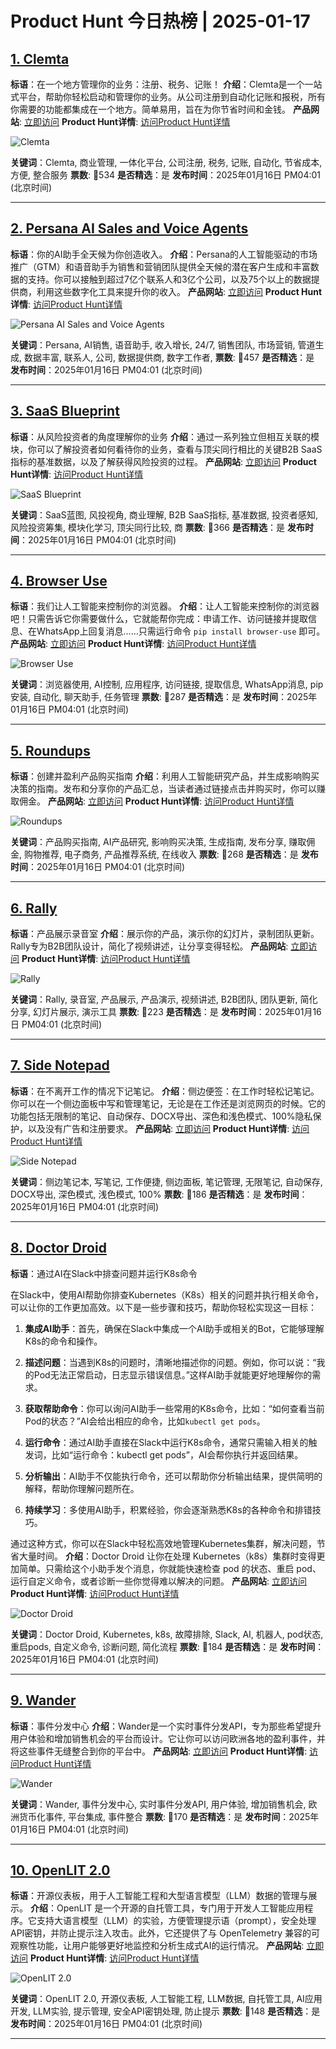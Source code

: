 # Product Hunt 今日热榜 | 2025-01-17

## [1. Clemta](https://www.producthunt.com/posts/clemta?utm_campaign=producthunt-api&utm_medium=api-v2&utm_source=Application%3A+phtrends+%28ID%3A+147529%29)
**标语**：在一个地方管理你的业务：注册、税务、记账！
**介绍**：Clemta是一个一站式平台，帮助你轻松启动和管理你的业务。从公司注册到自动化记账和报税，所有你需要的功能都集成在一个地方。简单易用，旨在为你节省时间和金钱。
**产品网站**: [立即访问](https://www.producthunt.com/r/7GE5KVRLYMAOZF?utm_campaign=producthunt-api&utm_medium=api-v2&utm_source=Application%3A+phtrends+%28ID%3A+147529%29)
**Product Hunt详情**: [访问Product Hunt详情](https://www.producthunt.com/posts/clemta?utm_campaign=producthunt-api&utm_medium=api-v2&utm_source=Application%3A+phtrends+%28ID%3A+147529%29)

![Clemta](https://ph-files.imgix.net/2cd04573-acbb-4701-a527-100f3aa81c8a.png?auto=format&fit=crop&frame=1&h=512&w=1024)

**关键词**：Clemta, 商业管理, 一体化平台, 公司注册, 税务, 记账, 自动化, 节省成本, 方便, 整合服务
**票数**: 🔺534
**是否精选**：是
**发布时间**：2025年01月16日 PM04:01 (北京时间)

---

## [2. Persana AI Sales and Voice Agents](https://www.producthunt.com/posts/persana-ai-sales-and-voice-agents?utm_campaign=producthunt-api&utm_medium=api-v2&utm_source=Application%3A+phtrends+%28ID%3A+147529%29)
**标语**：你的AI助手全天候为你创造收入。
**介绍**：Persana的人工智能驱动的市场推广（GTM）和语音助手为销售和营销团队提供全天候的潜在客户生成和丰富数据的支持。你可以接触到超过7亿个联系人和3亿个公司，以及75个以上的数据提供商，利用这些数字化工具来提升你的收入。
**产品网站**: [立即访问](https://www.producthunt.com/r/S2L4TEN6OM4DSM?utm_campaign=producthunt-api&utm_medium=api-v2&utm_source=Application%3A+phtrends+%28ID%3A+147529%29)
**Product Hunt详情**: [访问Product Hunt详情](https://www.producthunt.com/posts/persana-ai-sales-and-voice-agents?utm_campaign=producthunt-api&utm_medium=api-v2&utm_source=Application%3A+phtrends+%28ID%3A+147529%29)

![Persana AI Sales and Voice Agents](https://ph-files.imgix.net/acbb2233-f674-4d25-b678-400c2c563632.png?auto=format&fit=crop&frame=1&h=512&w=1024)

**关键词**：Persana, AI销售, 语音助手, 收入增长, 24/7, 销售团队, 市场营销, 管道生成, 数据丰富, 联系人, 公司, 数据提供商, 数字工作者,
**票数**: 🔺457
**是否精选**：是
**发布时间**：2025年01月16日 PM04:01 (北京时间)

---

## [3. SaaS Blueprint](https://www.producthunt.com/posts/saas-blueprint?utm_campaign=producthunt-api&utm_medium=api-v2&utm_source=Application%3A+phtrends+%28ID%3A+147529%29)
**标语**：从风险投资者的角度理解你的业务
**介绍**：通过一系列独立但相互关联的模块，你可以了解投资者如何看待你的业务，查看与顶尖同行相比的关键B2B SaaS指标的基准数据，以及了解获得风险投资的过程。
**产品网站**: [立即访问](https://www.producthunt.com/r/RWNOO7KVFPSBAQ?utm_campaign=producthunt-api&utm_medium=api-v2&utm_source=Application%3A+phtrends+%28ID%3A+147529%29)
**Product Hunt详情**: [访问Product Hunt详情](https://www.producthunt.com/posts/saas-blueprint?utm_campaign=producthunt-api&utm_medium=api-v2&utm_source=Application%3A+phtrends+%28ID%3A+147529%29)

![SaaS Blueprint](https://ph-files.imgix.net/1eea644d-9043-4dd6-b234-9b5896d59eb7.png?auto=format&fit=crop&frame=1&h=512&w=1024)

**关键词**：SaaS蓝图, 风投视角, 商业理解, B2B SaaS指标, 基准数据, 投资者感知, 风险投资筹集, 模块化学习, 顶尖同行比较, 商
**票数**: 🔺366
**是否精选**：是
**发布时间**：2025年01月16日 PM04:01 (北京时间)

---

## [4. Browser Use](https://www.producthunt.com/posts/browser-use?utm_campaign=producthunt-api&utm_medium=api-v2&utm_source=Application%3A+phtrends+%28ID%3A+147529%29)
**标语**：我们让人工智能来控制你的浏览器。
**介绍**：让人工智能来控制你的浏览器吧！只需告诉它你需要做什么，它就能帮你完成：申请工作、访问链接并提取信息、在WhatsApp上回复消息……只需运行命令 `pip install browser-use` 即可。
**产品网站**: [立即访问](https://www.producthunt.com/r/OFGXFUAHSUAFOO?utm_campaign=producthunt-api&utm_medium=api-v2&utm_source=Application%3A+phtrends+%28ID%3A+147529%29)
**Product Hunt详情**: [访问Product Hunt详情](https://www.producthunt.com/posts/browser-use?utm_campaign=producthunt-api&utm_medium=api-v2&utm_source=Application%3A+phtrends+%28ID%3A+147529%29)

![Browser Use](https://ph-files.imgix.net/e6d0f3f9-62dc-4633-8444-faf324f5d51d.gif?auto=format&fit=crop&frame=1&h=512&w=1024)

**关键词**：浏览器使用, AI控制, 应用程序, 访问链接, 提取信息, WhatsApp消息, pip安装, 自动化, 聊天助手, 任务管理
**票数**: 🔺287
**是否精选**：是
**发布时间**：2025年01月16日 PM04:01 (北京时间)

---

## [5. Roundups](https://www.producthunt.com/posts/roundups?utm_campaign=producthunt-api&utm_medium=api-v2&utm_source=Application%3A+phtrends+%28ID%3A+147529%29)
**标语**：创建并盈利产品购买指南
**介绍**：利用人工智能研究产品，并生成影响购买决策的指南。发布和分享你的产品汇总，当读者通过链接点击并购买时，你可以赚取佣金。
**产品网站**: [立即访问](https://www.producthunt.com/r/DDC2JMKNRHFBU4?utm_campaign=producthunt-api&utm_medium=api-v2&utm_source=Application%3A+phtrends+%28ID%3A+147529%29)
**Product Hunt详情**: [访问Product Hunt详情](https://www.producthunt.com/posts/roundups?utm_campaign=producthunt-api&utm_medium=api-v2&utm_source=Application%3A+phtrends+%28ID%3A+147529%29)

![Roundups](https://ph-files.imgix.net/8b262088-42e7-4577-81de-52155ae06e48.png?auto=format&fit=crop&frame=1&h=512&w=1024)

**关键词**：产品购买指南, AI产品研究, 影响购买决策, 生成指南, 发布分享, 赚取佣金, 购物推荐, 电子商务, 产品推荐系统, 在线收入
**票数**: 🔺268
**是否精选**：是
**发布时间**：2025年01月16日 PM04:01 (北京时间)

---

## [6. Rally](https://www.producthunt.com/posts/rally-296c1a30-f456-4a28-88d1-41a4a109aa8f?utm_campaign=producthunt-api&utm_medium=api-v2&utm_source=Application%3A+phtrends+%28ID%3A+147529%29)
**标语**：产品展示录音室
**介绍**：展示你的产品，演示你的幻灯片，录制团队更新。Rally专为B2B团队设计，简化了视频讲述，让分享变得轻松。
**产品网站**: [立即访问](https://www.producthunt.com/r/LSXNDQ5NBADV5S?utm_campaign=producthunt-api&utm_medium=api-v2&utm_source=Application%3A+phtrends+%28ID%3A+147529%29)
**Product Hunt详情**: [访问Product Hunt详情](https://www.producthunt.com/posts/rally-296c1a30-f456-4a28-88d1-41a4a109aa8f?utm_campaign=producthunt-api&utm_medium=api-v2&utm_source=Application%3A+phtrends+%28ID%3A+147529%29)

![Rally](https://ph-files.imgix.net/a727b4ed-ebd8-4905-a3fa-1999bb27f1da.png?auto=format&fit=crop&frame=1&h=512&w=1024)

**关键词**：Rally, 录音室, 产品展示, 产品演示, 视频讲述, B2B团队, 团队更新, 简化分享, 幻灯片展示, 演示工具
**票数**: 🔺223
**是否精选**：是
**发布时间**：2025年01月16日 PM04:01 (北京时间)

---

## [7. Side Notepad](https://www.producthunt.com/posts/side-notepad?utm_campaign=producthunt-api&utm_medium=api-v2&utm_source=Application%3A+phtrends+%28ID%3A+147529%29)
**标语**：在不离开工作的情况下记笔记。
**介绍**：侧边便签：在工作时轻松记笔记。你可以在一个侧边面板中写和管理笔记，无论是在工作还是浏览网页的时候。它的功能包括无限制的笔记、自动保存、DOCX导出、深色和浅色模式、100%隐私保护，以及没有广告和注册要求。
**产品网站**: [立即访问](https://www.producthunt.com/r/G6X2UHQR6T26IS?utm_campaign=producthunt-api&utm_medium=api-v2&utm_source=Application%3A+phtrends+%28ID%3A+147529%29)
**Product Hunt详情**: [访问Product Hunt详情](https://www.producthunt.com/posts/side-notepad?utm_campaign=producthunt-api&utm_medium=api-v2&utm_source=Application%3A+phtrends+%28ID%3A+147529%29)

![Side Notepad](https://ph-files.imgix.net/590ecd09-054c-4b44-9e46-18458d0d5858.png?auto=format&fit=crop&frame=1&h=512&w=1024)

**关键词**：侧边笔记本, 写笔记, 工作便捷, 侧边面板, 笔记管理, 无限笔记, 自动保存, DOCX导出, 深色模式, 浅色模式, 100%
**票数**: 🔺186
**是否精选**：是
**发布时间**：2025年01月16日 PM04:01 (北京时间)

---

## [8. Doctor Droid](https://www.producthunt.com/posts/doctor-droid?utm_campaign=producthunt-api&utm_medium=api-v2&utm_source=Application%3A+phtrends+%28ID%3A+147529%29)
**标语**：通过AI在Slack中排查问题并运行K8s命令

在Slack中，使用AI帮助你排查Kubernetes（K8s）相关的问题并执行相关命令，可以让你的工作更加高效。以下是一些步骤和技巧，帮助你轻松实现这一目标：

1. **集成AI助手**：首先，确保在Slack中集成一个AI助手或相关的Bot，它能够理解K8s的命令和操作。

2. **描述问题**：当遇到K8s的问题时，清晰地描述你的问题。例如，你可以说：“我的Pod无法正常启动，日志显示错误信息。”这样AI助手就能更好地理解你的需求。

3. **获取帮助命令**：你可以询问AI助手一些常用的K8s命令，比如：“如何查看当前Pod的状态？”AI会给出相应的命令，比如`kubectl get pods`。

4. **运行命令**：通过AI助手直接在Slack中运行K8s命令，通常只需输入相关的触发词，比如“运行命令：kubectl get pods”，AI会帮你执行并返回结果。

5. **分析输出**：AI助手不仅能执行命令，还可以帮助你分析输出结果，提供简明的解释，帮助你理解问题所在。

6. **持续学习**：多使用AI助手，积累经验，你会逐渐熟悉K8s的各种命令和排错技巧。

通过这种方式，你可以在Slack中轻松高效地管理Kubernetes集群，解决问题，节省大量时间。
**介绍**：Doctor Droid 让你在处理 Kubernetes（k8s）集群时变得更加简单。只需给这个小助手发个消息，你就能快速检查 pod 的状态、重启 pod、运行自定义命令，或者诊断一些你觉得难以解决的问题。
**产品网站**: [立即访问](https://www.producthunt.com/r/ITJ7CKUNKZMXKZ?utm_campaign=producthunt-api&utm_medium=api-v2&utm_source=Application%3A+phtrends+%28ID%3A+147529%29)
**Product Hunt详情**: [访问Product Hunt详情](https://www.producthunt.com/posts/doctor-droid?utm_campaign=producthunt-api&utm_medium=api-v2&utm_source=Application%3A+phtrends+%28ID%3A+147529%29)

![Doctor Droid](https://ph-files.imgix.net/e4b4d42c-1e39-4e79-a227-1df275232c3c.png?auto=format&fit=crop&frame=1&h=512&w=1024)

**关键词**：Doctor Droid, Kubernetes, k8s, 故障排除, Slack, AI, 机器人, pod状态, 重启pods, 自定义命令, 诊断问题, 简化流程
**票数**: 🔺184
**是否精选**：是
**发布时间**：2025年01月16日 PM04:01 (北京时间)

---

## [9. Wander](https://www.producthunt.com/posts/wander-c4b95166-9307-4180-9c0c-8dd1cf73c84a?utm_campaign=producthunt-api&utm_medium=api-v2&utm_source=Application%3A+phtrends+%28ID%3A+147529%29)
**标语**：事件分发中心
**介绍**：Wander是一个实时事件分发API，专为那些希望提升用户体验和增加销售机会的平台而设计。它让你可以访问欧洲各地的盈利事件，并将这些事件无缝整合到你的平台中。
**产品网站**: [立即访问](https://www.producthunt.com/r/KLJ6SLTWRPUQWL?utm_campaign=producthunt-api&utm_medium=api-v2&utm_source=Application%3A+phtrends+%28ID%3A+147529%29)
**Product Hunt详情**: [访问Product Hunt详情](https://www.producthunt.com/posts/wander-c4b95166-9307-4180-9c0c-8dd1cf73c84a?utm_campaign=producthunt-api&utm_medium=api-v2&utm_source=Application%3A+phtrends+%28ID%3A+147529%29)

![Wander](https://ph-files.imgix.net/62b66741-9ab0-4add-8f88-0ae96f0ee9f7.png?auto=format&fit=crop&frame=1&h=512&w=1024)

**关键词**：Wander, 事件分发中心, 实时事件分发API, 用户体验, 增加销售机会, 欧洲货币化事件, 平台集成, 事件整合
**票数**: 🔺170
**是否精选**：是
**发布时间**：2025年01月16日 PM04:01 (北京时间)

---

## [10. OpenLIT 2.0](https://www.producthunt.com/posts/openlit-2-0?utm_campaign=producthunt-api&utm_medium=api-v2&utm_source=Application%3A+phtrends+%28ID%3A+147529%29)
**标语**：开源仪表板，用于人工智能工程和大型语言模型（LLM）数据的管理与展示。
**介绍**：OpenLIT 是一个开源的自托管工具，专门用于开发人工智能应用程序。它支持大语言模型（LLM）的实验，方便管理提示语（prompt），安全处理API密钥，并防止提示注入攻击。此外，它还提供了与 OpenTelemetry 兼容的可观察性功能，让用户能够更好地监控和分析生成式AI的运行情况。
**产品网站**: [立即访问](https://www.producthunt.com/r/ON4SX4HIQ3W3AD?utm_campaign=producthunt-api&utm_medium=api-v2&utm_source=Application%3A+phtrends+%28ID%3A+147529%29)
**Product Hunt详情**: [访问Product Hunt详情](https://www.producthunt.com/posts/openlit-2-0?utm_campaign=producthunt-api&utm_medium=api-v2&utm_source=Application%3A+phtrends+%28ID%3A+147529%29)

![OpenLIT 2.0](https://ph-files.imgix.net/853d3278-21b5-41e2-8068-1dc3978e4748.png?auto=format&fit=crop&frame=1&h=512&w=1024)

**关键词**：OpenLIT 2.0, 开源仪表板, 人工智能工程, LLM数据, 自托管工具, AI应用开发, LLM实验, 提示管理, 安全API密钥处理, 防止提示
**票数**: 🔺148
**是否精选**：是
**发布时间**：2025年01月16日 PM04:01 (北京时间)

---

